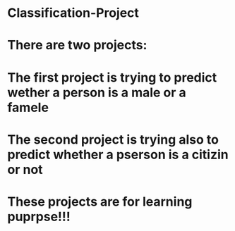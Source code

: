 # Classification-Project
# There are two projects:
# The first project is trying to predict wether a person is a male or a famele
# The second project is trying also to predict whether a pserson is a citizin or not
# These projects are for learning puprpse!!! 
